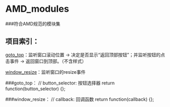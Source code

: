 # AMD_modules
###符合AMD规范的模块集

项目索引：
-------------

[goto_top](#goto_top)：监听窗口滚动位置 → 决定是否显示“返回顶部按钮”；并监听按钮的点击事件 → 返回窗口到顶部。（不含样式）

[window_resize](#window_resize)：监听窗口的resize事件

<a name="goto_top"></a> 
###goto_top：
		// button_selector: 按钮选择器
		return function(button_selector) {};

<a name="window_resize"></a>
###window_resize：
		// callback: 回调函数
		return function(callback) {};
